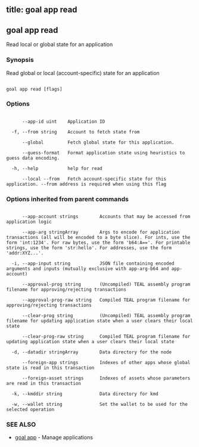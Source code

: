 title: goal app read
---
## goal app read



Read local or global state for an application



### Synopsis



Read global or local (account-specific) state for an application



```

goal app read [flags]

```



### Options



```

      --app-id uint    Application ID

  -f, --from string    Account to fetch state from

      --global         Fetch global state for this application.

      --guess-format   Format application state using heuristics to guess data encoding.

  -h, --help           help for read

      --local --from   Fetch account-specific state for this application. --from address is required when using this flag

```



### Options inherited from parent commands



```

      --app-account strings        Accounts that may be accessed from application logic

      --app-arg stringArray        Args to encode for application transactions (all will be encoded to a byte slice). For ints, use the form 'int:1234'. For raw bytes, use the form 'b64:A=='. For printable strings, use the form 'str:hello'. For addresses, use the form 'addr:XYZ...'.

  -i, --app-input string           JSON file containing encoded arguments and inputs (mutually exclusive with app-arg-b64 and app-account)

      --approval-prog string       (Uncompiled) TEAL assembly program filename for approving/rejecting transactions

      --approval-prog-raw string   Compiled TEAL program filename for approving/rejecting transactions

      --clear-prog string          (Uncompiled) TEAL assembly program filename for updating application state when a user clears their local state

      --clear-prog-raw string      Compiled TEAL program filename for updating application state when a user clears their local state

  -d, --datadir stringArray        Data directory for the node

      --foreign-app strings        Indexes of other apps whose global state is read in this transaction

      --foreign-asset strings      Indexes of assets whose parameters are read in this transaction

  -k, --kmddir string              Data directory for kmd

  -w, --wallet string              Set the wallet to be used for the selected operation

```



### SEE ALSO



* [goal app](../../app/app/)	 - Manage applications



